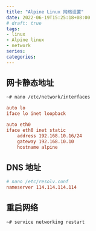 ```yaml
---
title: "Alpine Linux 网络设置"
date: 2022-06-19T15:25:18+08:00
# draft: true
tags: 
- linux
- Alpine linux
- network
series:
categories:
---
```


## 网卡静态地址
```bash
~# nano /etc/network/interfaces
```

```ini
auto lo
iface lo inet loopback

auto eth0
iface eth0 inet static
    address 192.168.10.16/24
    gateway 192.168.10.10
    hostname alpine
```

## DNS 地址
```ini
# nano /etc/resolv.conf
nameserver 114.114.114.114
```

## 重启网络
```bash
~# service networking restart
```
